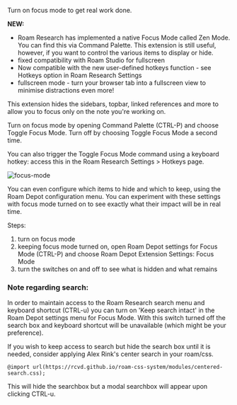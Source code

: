 Turn on focus mode to get real work done.

**NEW:**
- Roam Research has implemented a native Focus Mode called Zen Mode. You can find this via Command Palette. This extension is still useful, however, if you want to control the various items to display or hide. 
- fixed compatibility with Roam Studio for fullscreen
- Now compatible with the new user-defined hotkeys function - see Hotkeys option in Roam Research Settings
- fullscreen mode - turn your browser tab into a fullscreen view to minimise distractions even more!

This extension hides the sidebars, topbar, linked references and more to allow you to focus only on the note you're working on.

Turn on focus mode by opening Command Palette (CTRL-P) and choose Toggle Focus Mode. Turn off by choosing Toggle Focus Mode a second time.

You can also trigger the Toggle Focus Mode command using a keyboard hotkey: access this in the Roam Research Settings > Hotkeys page.

![focus-mode](https://user-images.githubusercontent.com/6857790/185523589-833a1b8c-59e7-4dfb-9824-a88245deb064.gif)

You can even configure which items to hide and which to keep, using the Roam Depot configuration menu. You can experiment with these settings with focus mode turned on to see exactly what their impact will be in real time.

Steps:
1. turn on focus mode
2. keeping focus mode turned on, open Roam Depot settings for Focus Mode (CTRL-P) and choose Roam Depot Extension Settings: Focus Mode
3. turn the switches on and off to see what is hidden and what remains

### Note regarding search:
In order to maintain access to the Roam Research search menu and keyboard shortcut (CTRL-u) you can turn on 'Keep search intact' in the Roam Depot settings menu for Focus Mode. With this switch turned off the search box and keyboard shortcut will be unavailable (which might be your preference).

If you wish to keep access to search but hide the search box until it is needed, consider applying Alex Rink's center search in your roam/css.

```@import url(https://rcvd.github.io/roam-css-system/modules/centered-search.css);```

This will hide the searchbox but a modal searchbox will appear upon clicking CTRL-u.
